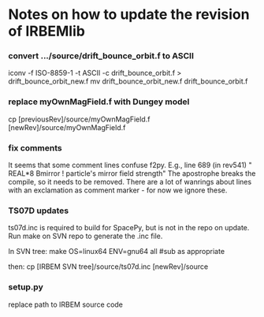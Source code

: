# Notes on how to update the revision of IRBEMlib

### convert .../source/drift_bounce_orbit.f to ASCII
iconv -f ISO-8859-1 -t ASCII -c drift_bounce_orbit.f > drift_bounce_orbit_new.f
mv drift_bounce_orbit_new.f drift_bounce_orbit.f

### replace myOwnMagField.f with Dungey model
cp [previousRev]/source/myOwnMagField.f [newRev]/source/myOwnMagField.f

### fix comments
It seems that some comment lines confuse f2py.
E.g., line 689 (in rev541) "      REAL*8 Bmirror  ! particle's mirror field strength"
The apostrophe breaks the compile, so it needs to be removed.
There are a lot of wanrings about lines with an exclamation as comment marker - for now we ignore these.

### TS07D updates
ts07d.inc is required to build for SpacePy, but is not in the repo on update.
Run make on SVN repo to generate the .inc file.

In SVN tree:
make OS=linux64 ENV=gnu64 all #sub as appropriate

then:
cp [IRBEM SVN tree]/source/ts07d.inc [newRev]/source

### setup.py
replace path to IRBEM source code
